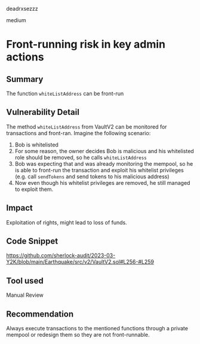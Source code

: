 deadrxsezzz

medium

# Front-running risk in key admin actions

## Summary
The function `whiteListAddress` can be front-run

## Vulnerability Detail
The method `whiteListAddress`  from VaultV2 can be monitored for transactions and front-ran. Imagine the following scenario: 
  1. Bob is whitelisted 
  2. For some reason, the owner decides Bob is malicious and his whitelisted role should be removed, so he calls `whiteListAddress`
  3. Bob was expecting that and was already monitoring the mempool, so he is able to front-run the transaction and exploit his whitelist privileges (e.g. call `sendTokens` and send tokens to his malicious address)
  4. Now even though his whitelist privileges are removed, he still managed to exploit them. 

## Impact
Exploitation of rights, might lead to loss of funds.

## Code Snippet
https://github.com/sherlock-audit/2023-03-Y2K/blob/main/Earthquake/src/v2/VaultV2.sol#L256-#L259

## Tool used

Manual Review

## Recommendation
Always execute transactions to the mentioned functions through a private mempool or redesign them so they are not front-runnable.
